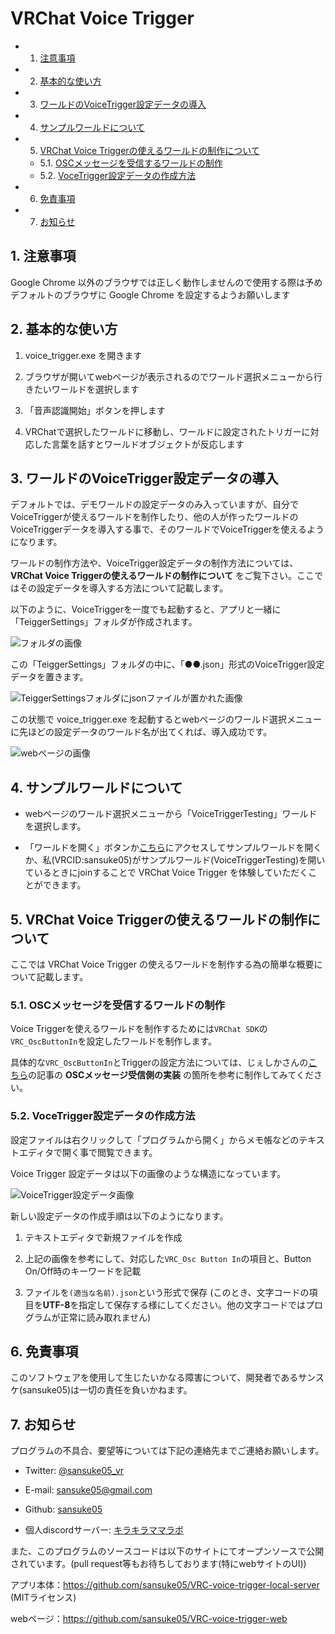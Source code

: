 # VRChat Voice Trigger

<!-- vscode-markdown-toc -->
* 1. [注意事項](#)
* 2. [基本的な使い方](#-1)
* 3. [ワールドのVoiceTrigger設定データの導入](#VoiceTrigger)
* 4. [サンプルワールドについて](#-1)
* 5. [VRChat Voice Triggerの使えるワールドの制作について](#VRChatVoiceTrigger)
	* 5.1. [OSCメッセージを受信するワールドの制作](#OSC)
	* 5.2. [VoceTrigger設定データの作成方法](#VoceTrigger)
* 6. [免責事項](#-1)
* 7. [お知らせ](#-1)

<!-- vscode-markdown-toc-config
	numbering=true
	autoSave=true
	/vscode-markdown-toc-config -->
<!-- /vscode-markdown-toc -->

##  1. <a name=''></a>注意事項

Google Chrome 以外のブラウザでは正しく動作しませんので使用する際は予めデフォルトのブラウザに Google Chrome を設定するようお願いします

##  2. <a name='-1'></a>基本的な使い方

1. voice_trigger.exe を開きます

2. ブラウザが開いてwebページが表示されるのでワールド選択メニューから行きたいワールドを選択します

3. 「音声認識開始」ボタンを押します

4. VRChatで選択したワールドに移動し、ワールドに設定されたトリガーに対応した言葉を話すとワールドオブジェクトが反応します

##  3. <a name='VoiceTrigger'></a>ワールドのVoiceTrigger設定データの導入

デフォルトでは、デモワールドの設定データのみ入っていますが、自分でVoiceTriggerが使えるワールドを制作したり、他の人が作ったワールドのVoiceTriggerデータを導入する事で、そのワールドでVoiceTriggerを使えるようになります。

ワールドの制作方法や、VoiceTrigger設定データの制作方法については、**VRChat Voice Triggerの使えるワールドの制作について** をご覧下さい。ここではその設定データを導入する方法について記載します。

以下のように、VoiceTriggerを一度でも起動すると、アプリと一緒に「TeiggerSettings」フォルダが作成されます。

![フォルダの画像](img/voice_trigger_folder.png)

この「TeiggerSettings」フォルダの中に、「●●.json」形式のVoiceTrigger設定データを置きます。

![TeiggerSettingsフォルダにjsonファイルが置かれた画像](img/trigger_settings_folder.png)

この状態で voice_trigger.exe を起動するとwebページのワールド選択メニューに先ほどの設定データのワールド名が出てくれば、導入成功です。

![webページの画像](img/web_screen.png)

##  4. <a name='-1'></a>サンプルワールドについて

- webページのワールド選択メニューから「VoiceTriggerTesting」ワールドを選択します。

- 「ワールドを開く」ボタンか[こちら](https://vrchat.com/home/world/wrld_5d9e20c4-b510-4c80-83d9-ac0f95596dd9)にアクセスしてサンプルワールドを開くか、私(VRCID:sansuke05)がサンプルワールド(VoiceTriggerTesting)を開いているときにjoinすることで VRChat Voice Trigger を体験していただくことができます。

##  5. <a name='VRChatVoiceTrigger'></a>VRChat Voice Triggerの使えるワールドの制作について

ここでは VRChat Voice Trigger の使えるワールドを制作する為の簡単な概要について記載します。

###  5.1. <a name='OSC'></a>OSCメッセージを受信するワールドの制作

Voice Triggerを使えるワールドを制作するためには`VRChat SDK`の`VRC_OscButtonIn`を設定したワールドを制作します。

具体的な`VRC_OscButtonIn`とTriggerの設定方法については、じぇしかさんの[こちら](https://jscmla1118.hatenablog.com/entry/2018/11/10/184833)の記事の **OSCメッセージ受信側の実装** の箇所を参考に制作してみてください。

###  5.2. <a name='VoceTrigger'></a>VoceTrigger設定データの作成方法

設定ファイルは右クリックして「プログラムから開く」からメモ帳などのテキストエディタで開く事で閲覧できます。

Voice Trigger 設定データは以下の画像のような構造になっています。

![VoiceTrigger設定データ画像](img/TriggerSetting.png)

新しい設定データの作成手順は以下のようになります。

1. テキストエディタで新規ファイルを作成

2. 上記の画像を参考にして、対応した`VRC_Osc Button In`の項目と、Button On/Off時のキーワードを記載

3. ファイルを`(適当な名前).json`という形式で保存 (このとき、文字コードの項目を**UTF-8**を指定して保存する様にしてください。他の文字コードではプログラムが正常に読み取れません)

##  6. <a name='-1'></a>免責事項

このソフトウェアを使用して生じたいかなる障害について、開発者であるサンスケ(sansuke05)は一切の責任を負いかねます。

##  7. <a name='-1'></a>お知らせ

プログラムの不具合、要望等については下記の連絡先までご連絡お願いします。

- Twitter: [@sansuke05_vr](https://twitter.com/sansuke05_vr)

- E-mail: sansuke05@gmail.com

- Github: [sansuke05](https://github.com/sansuke05)

- 個人discordサーバー: [キラキラママラボ](https://discord.gg/XYAcZhc)

また、このプログラムのソースコードは以下のサイトにてオープンソースで公開されています。(pull request等もお待ちしております(特にwebサイトのUI))

アプリ本体：https://github.com/sansuke05/VRC-voice-trigger-local-server (MITライセンス)

webページ：https://github.com/sansuke05/VRC-voice-trigger-web